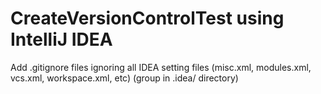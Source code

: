 # CreateVersionControlTest using IntelliJ IDEA

Add .gitignore files ignoring all IDEA setting files (misc.xml, modules.xml, vcs.xml, workspace.xml, etc) (group in .idea/ directory)

